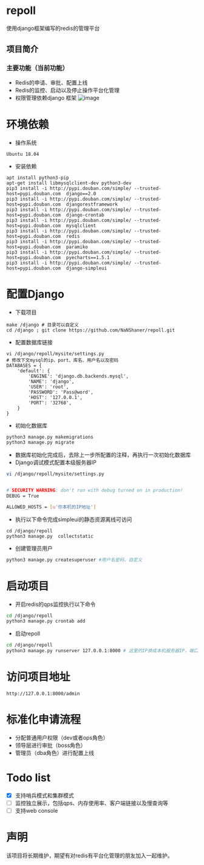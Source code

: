# repoll
使用django框架编写的redis的管理平台

## 项目简介
### 主要功能（当前功能）
- Redis的申请、审批、配置上线
- Redis的监控、启动以及停止操作平台化管理
- 权限管理依赖django 框架
![image](https://github.com/NaNShaner/repoll/blob/master/images/main.png)

# 环境依赖
- 操作系统
```
Ubuntu 18.04
```
- 安装依赖
```
apt install python3-pip
apt-get install libmysqlclient-dev python3-dev
pip3 install -i http://pypi.douban.com/simple/ --trusted-host=pypi.douban.com  django==2.0
pip3 install -i http://pypi.douban.com/simple/ --trusted-host=pypi.douban.com  djangorestframework
pip3 install -i http://pypi.douban.com/simple/ --trusted-host=pypi.douban.com  django-crontab
pip3 install -i http://pypi.douban.com/simple/ --trusted-host=pypi.douban.com  mysqlclient
pip3 install -i http://pypi.douban.com/simple/ --trusted-host=pypi.douban.com  redis
pip3 install -i http://pypi.douban.com/simple/ --trusted-host=pypi.douban.com  paramiko
pip3 install -i http://pypi.douban.com/simple/ --trusted-host=pypi.douban.com  pyecharts==1.5.1
pip3 install -i http://pypi.douban.com/simple/ --trusted-host=pypi.douban.com  django-simpleui

```

# 配置Django
* 下载项目
```angular2html
make /django # 目录可以自定义
cd /django ; git clone https://github.com/NaNShaner/repoll.git
```
* 配置数据库链接
```
vi /django/repoll/mysite/settings.py
# 修改下文mysql的ip、port、库名、用户名以及密码
DATABASES = {
    'default': {
        'ENGINE': 'django.db.backends.mysql',
        'NAME': 'django',
        'USER': 'root',
        'PASSWORD': 'Pass@word',
        'HOST': '127.0.0.1',
        'PORT': '32768',
    }
}
```

* 初始化数据库
```bash
python3 manage.py makemigrations
python3 manage.py migrate
```
* 数据库初始化完成后，去除上一步所配置的注释，再执行一次初始化数据库
* Django调试模式配置本级服务器IP
```bash
vi /django/repoll/mysite/settings.py


# SECURITY WARNING: don't run with debug turned on in production!
DEBUG = True

ALLOWED_HOSTS = [u'你本机的IP地址']
```
* 执行以下命令完成simpleui的静态资源离线可访问
```
cd /django/repoll
python3 manage.py  collectstatic
```
* 创建管理员用户
```bash
python3 manage.py createsuperuser #用户名密码，自定义
```
# 启动项目

* 开启redis的qps监控执行以下命令
```bash
cd /django/repoll
python3 manage.py crontab add
```
* 启动repoll
```bash
cd /django/repoll
python3 manage.py runserver 127.0.0.1:8000 # 这里的IP换成本机服务器IP，端口自定义
```
# 访问项目地址
```
http://127.0.0.1:8000/admin
```

# 标准化申请流程
* 分配普通用户权限（dev或者ops角色）
* 领导层进行审批（boss角色）
* 管理员（dba角色）进行配置上线

# Todo list
- [x] 支持哨兵模式和集群模式
- [ ] 监控独立展示，包括qps、内存使用率、客户端链接以及慢查询等
- [ ] 支持web console

# 声明
该项目将长期维护，期望有对redis有平台化管理的朋友加入一起维护。
